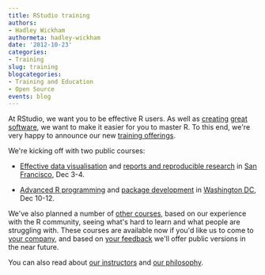 ```yaml
---
title: RStudio training
authors: 
- Hadley Wickham
authormeta: hadley-wickham
date: '2012-10-23'
categories:
- Training
slug: training
blogcategories:
- Training and Education
- Open Source
events: blog
---
```



At RStudio, we want you to be effective R users. As well as [creating](http://rstudio.com/ide/) [great](http://ggplot2.org) [software](http://github.com/hadley/devtools), we want to make it easier for you to master R. To this end, we're very happy to announce our new [training offerings](http://rstudio.com/training).

We're kicking off with two public courses:

  * [Effective data visualisation](http://rstudio.com/training/curriculum/effective-data-visualization.html) and [reports and reproducible research](http://rstudio.com/training/curriculum/reports-and-reproducible-research.html) in [San Francisco](http://rstudio-sf.eventbrite.com/), Dec 3-4.

  * [Advanced R programming](http://rstudio.com/training/curriculum/advanced-r-programming.html) and [package development](http://rstudio.com/training/curriculum/package-development.html) in [Washington DC](http://rstudio-dc.eventbrite.com/), Dec 10-12.

We've also planned a number of [other courses](http://rstudio.com/training/), based on our experience with the R community, seeing what's hard to learn and what people are struggling with. These courses are available now if you'd like us to come to [your company](http://rstudio.com/training/on-site.html), and based on [your feedback](http://rstudio.com/training/public-courses.html) we'll offer public versions in the near future.

You can also read about [our instructors](http://rstudio.com/training/trainers.html) and [our philosophy](http://rstudio.com/training/philosophy.html).

